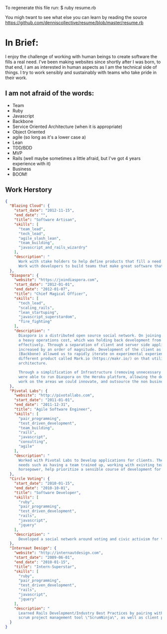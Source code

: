To regenerate this file run:
    $ ruby resume.rb

You migh twant to see what else you can learn by reading the source
https://github.com/denniscollective/resume/blob/master/resume.rb

# In Brief:

I enjoy the challenge of working with human beings to create software the fills a real need. I've been making websites
since shortly after I was born, to that end, I am as interested in human aspects as I am the technical side of things.
I try to work sensibly and sustainably with teams who take pride in their work.

## I am not afraid of the words:


* Team
* Ruby
* Javascript
* Backbone
* Service Oriented Architecture (when it is appropriate)
* Object Oriented
* agile (so long as it's a lower case a)
* Lean
* TDD/BDD
* MVP
* Rails (well maybe sometimes a little afraid, but I've got 4 years experience with it)
* Business
* BOOM!

## Work Herstory
```json
{
  "Blazing Cloud": {
    "start_date": "2012-11-15",
    "end_date": "",
    "title": "Software Artisan",
    "skills": [
      "team_lead",
      "tech_lead",
      "agile_slash_lean",
      "team_building",
      "javascript_and_rails_wizardry"
    ],
    "description": "
      Work with stake holders to help define products that fill a need.
      Work with developers to build teams that make great software that fills actual business needs."
  },
  "Diaspora": {
    "website": "https://joindiaspora.com",
    "start_date": "2012-01-01",
    "end_date": "2012-01-07",
    "title": "Chief Magical Officer",
    "skills": [
      "tech_lead",
      "scaling_rails",
      "lean_startuping",
      "javascript_superstardom",
      "fire_fighting"
    ],
    "description": "
      Diaspora is a distributed open source social network. On joining the core team was burdened with
      a heavy operations cost, which was holding back development from being able to scale the platform
      effectively. Through a separation of client and server side applications, server throughput was
      increased by an order of magnitude. Development of the client as a Javascript Application
      (Backbone) allowed us to rapidly iterate on experimental experiences. We delivered a completely
      different product called Mark.io (https://makr.io/) on that utilized the existing server
      architecture.

      Through a simplification of Infrastructure (removing unnecessary services and dependencies) we
      were able to run Diaspora on the Heroku platform, allowing the developers/business owners to
      work on the areas we could innovate, and outsource the non business critical sectors."
  },
  "Pivotal Labs": {
    "website": "http://pivotallabs.com",
    "start_date": "2011-01-01",
    "end_date": "2011-12-31",
    "title": "Agile Software Engineer",
    "skills": [
      "pair_programming",
      "test_driven_development",
      "team_building",
      "rails",
      "javascript",
      "consulting",
      "agile"
    ],
    "description": "
      Worked with Pivotal Labs to Develop applications for clients. The clients presented many different
      needs such as having a team trained up, working with existing teams to refine practices and add
      horsepower, help prioritize a sensible course of development for the business trajectory, and glitter."
  },
  "Circle Voting": {
    "start_date": "2010-01-15",
    "end_date": "2010-10-01",
    "title": "Software Developer",
    "skills": [
      "ruby",
      "pair_programming",
      "test_driven_development",
      "rails",
      "javascript",
      "jquery"
    ],
    "description": "
      Developed a social network around voting and civic activism for the 2010 mid-term elections."
  },
  "Internaut Design": {
    "website": "http://internautdesign.com",
    "start_date": "2009-06-01",
    "end_date": "2010-01-15",
    "title": "Intern-Superstar",
    "skills": [
      "ruby",
      "pair_programming",
      "test_driven_development",
      "rails",
      "javascript",
      "jquery"
    ],
    "description": "
      Learned Rails Development/Industry Best Practices by pairing with team members on the consultancy's
      scrum project management tool \"ScrumNinja\", as well as client projects."
  }
}
```